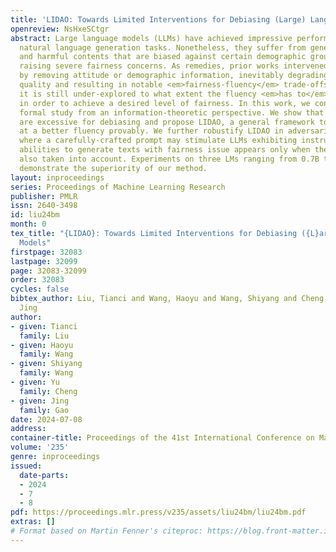 ```yaml
---
title: 'LIDAO: Towards Limited Interventions for Debiasing (Large) Language Models'
openreview: NsHxeSCtgr
abstract: Large language models (LLMs) have achieved impressive performance on various
  natural language generation tasks. Nonetheless, they suffer from generating negative
  and harmful contents that are biased against certain demographic groups (e.g., female),
  raising severe fairness concerns. As remedies, prior works intervened the generation
  by removing attitude or demographic information, inevitably degrading the generation
  quality and resulting in notable <em>fairness-fluency</em> trade-offs. However,
  it is still under-explored to what extent the fluency <em>has to</em> be affected
  in order to achieve a desired level of fairness. In this work, we conduct the first
  formal study from an information-theoretic perspective. We show that previous approaches
  are excessive for debiasing and propose LIDAO, a general framework to debias a (L)LM
  at a better fluency provably. We further robustify LIDAO in adversarial scenarios,
  where a carefully-crafted prompt may stimulate LLMs exhibiting instruction-following
  abilities to generate texts with fairness issue appears only when the prompt is
  also taken into account. Experiments on three LMs ranging from 0.7B to 7B parameters
  demonstrate the superiority of our method.
layout: inproceedings
series: Proceedings of Machine Learning Research
publisher: PMLR
issn: 2640-3498
id: liu24bm
month: 0
tex_title: "{LIDAO}: Towards Limited Interventions for Debiasing ({L}arge) Language
  Models"
firstpage: 32083
lastpage: 32099
page: 32083-32099
order: 32083
cycles: false
bibtex_author: Liu, Tianci and Wang, Haoyu and Wang, Shiyang and Cheng, Yu and Gao,
  Jing
author:
- given: Tianci
  family: Liu
- given: Haoyu
  family: Wang
- given: Shiyang
  family: Wang
- given: Yu
  family: Cheng
- given: Jing
  family: Gao
date: 2024-07-08
address:
container-title: Proceedings of the 41st International Conference on Machine Learning
volume: '235'
genre: inproceedings
issued:
  date-parts:
  - 2024
  - 7
  - 8
pdf: https://proceedings.mlr.press/v235/assets/liu24bm/liu24bm.pdf
extras: []
# Format based on Martin Fenner's citeproc: https://blog.front-matter.io/posts/citeproc-yaml-for-bibliographies/
---
```


